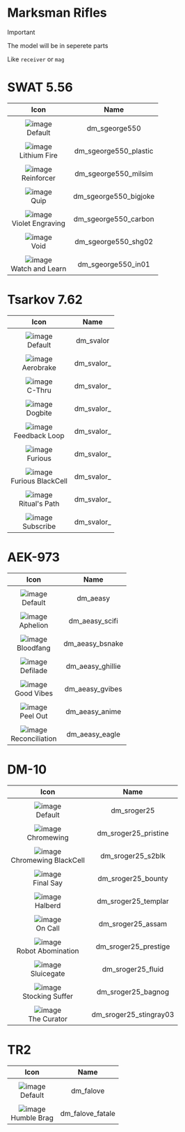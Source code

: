 # Marksman Rifles

> [!IMPORTANT]
> The model will be in seperete parts
>
> Like `receiver` or `mag`



# SWAT 5.56

| Icon | Name |
| :--: | :--: | 
| | | | | 
![image](https://github.com/user-attachments/assets/2cd12ac8-175b-4626-9270-eb9b98e9ba94)<br> Default | dm_sgeorge550 | 
| | | | | 
![image](https://github.com/user-attachments/assets/b7d487f5-1894-4762-b755-0eb34324c2b7)<br> Lithium Fire | dm_sgeorge550_plastic  | 
| | | | | 
![image](https://github.com/user-attachments/assets/8d521259-e96a-43fe-a219-da853b0748f3)<br> Reinforcer | dm_sgeorge550_milsim  | 
| | | | | 
![image](https://github.com/user-attachments/assets/48d9ffee-6b39-48fb-aace-c80255454242)<br> Quip | dm_sgeorge550_bigjoke  | 
| | | | | 
![image](https://github.com/user-attachments/assets/e1d04406-6dcf-476c-af92-a7d0c622625c)<br> Violet Engraving | dm_sgeorge550_carbon  | 
| | | | | 
![image](https://github.com/user-attachments/assets/35561812-6b8b-474d-baf4-dfce35dc4ea9)<br> Void | dm_sgeorge550_shg02  | 
| | | | | 
![image](https://github.com/user-attachments/assets/5c0dfe97-c590-4718-a673-db48101ccfb8)<br> Watch and Learn | dm_sgeorge550_in01  | 


# Tsarkov 7.62

| Icon | Name |
| :--: | :--: | 
| | | | | 
![image](https://github.com/user-attachments/assets/524ab287-466b-46da-b348-6b8ee0c844ff)<br> Default | dm_svalor | 
| | | | | 
![image](https://github.com/user-attachments/assets/a47ec697-987b-4758-a6f7-51e65df11944)<br> Aerobrake | dm_svalor_  | 
| | | | | 
![image](https://github.com/user-attachments/assets/1fe3846f-b389-4671-a1dd-32b73bc7fae2)<br> C-Thru | dm_svalor_ | 
| | | | | 
![image](https://github.com/user-attachments/assets/6a09bdd6-8716-4ed4-958f-c3dbc9782346)<br> Dogbite | dm_svalor_  | 
| | | | | 
![image](https://github.com/user-attachments/assets/d8afba0a-6ca1-49d5-a61f-86094c873a29)<br> Feedback Loop | dm_svalor_  | 
| | | | | 
![image](https://github.com/user-attachments/assets/a17ea873-9dd8-40da-b651-0d876812ddf9)<br> Furious | dm_svalor_ | 
| | | | | 
![image](https://github.com/user-attachments/assets/f88c2741-46ba-4295-b805-ade36ab65d81)<br> Furious BlackCell | dm_svalor_ | 
| | | | | 
![image](https://github.com/user-attachments/assets/ee7946bf-0735-4548-9514-3bf325abcfc6)<br> Ritual's Path | dm_svalor_  | 
| | | | | 
![image](https://github.com/user-attachments/assets/2cd7ecc9-8a07-4ea9-9a52-35b47304b099)<br> Subscribe | dm_svalor_  |  




# AEK-973

| Icon | Name |
| :--: | :--: | 
| | | | | 
![image](https://github.com/user-attachments/assets/d8f12d30-e5e8-4d16-ad60-0c820e1ed310)<br> Default | dm_aeasy | 
| | | | | 
![image](https://github.com/user-attachments/assets/fada2608-eac4-4dfe-b730-cc8b80a97d61)<br> Aphelion | dm_aeasy_scifi | 
| | | | | 
![image](https://github.com/user-attachments/assets/f34962b2-cfb7-4069-aa7d-2eeb30894ad1)<br> Bloodfang | dm_aeasy_bsnake | 
| | | | | 
![image](https://github.com/user-attachments/assets/7cfd1825-c71d-4b01-b676-4f8977f004ab)<br> Defilade | dm_aeasy_ghillie | 
| | | | | 
![image](https://github.com/user-attachments/assets/c36a46b0-d935-41dd-876c-69203eed59ad)<br> Good Vibes | dm_aeasy_gvibes | 
| | | | | 
![image](https://github.com/user-attachments/assets/51ebc9e6-958c-41e3-bf83-8e518a77a8fe)<br> Peel Out | dm_aeasy_anime | 
| | | | | 
![image](https://github.com/user-attachments/assets/65b77767-479b-43e2-9a34-e50c3e340037)<br> Reconciliation | dm_aeasy_eagle | 


# DM-10

| Icon | Name |
| :--: | :--: | 
| | | | | 
![image](https://github.com/user-attachments/assets/5059beda-7888-4e18-b78a-83239f23af22)<br> Default |dm_sroger25 | 
| | | | | 
![image](https://github.com/user-attachments/assets/f81023c2-b18a-486e-a6f4-25b173be49c8)<br> Chromewing | dm_sroger25_pristine | 
| | | | | 
![image](https://github.com/user-attachments/assets/c86edb5b-1363-40d2-8ced-ea7c8e6775ac)<br> Chromewing BlackCell | dm_sroger25_s2blk | 
| | | | | 
![image](https://github.com/user-attachments/assets/d00a42d9-bcac-4571-95fe-6583cd6c0d42)<br> Final Say | dm_sroger25_bounty | 
| | | | | 
![image](https://github.com/user-attachments/assets/0d65a3d9-3794-474f-81ec-315e451446dd)<br> Halberd | dm_sroger25_templar | 
| | | | | 
![image](https://github.com/user-attachments/assets/0fe60492-12e8-4be6-bc90-5eb1f1820055)<br> On Call | dm_sroger25_assam   | 
| | | | | 
![image](https://github.com/user-attachments/assets/f1b0c809-1bdb-47b4-a391-6c259000d3f1)<br> Robot Abomination | dm_sroger25_prestige | 
| | | | | 
![image](https://github.com/user-attachments/assets/1b57ec29-927a-4837-b519-49a4128fc71a)<br> Sluicegate |dm_sroger25_fluid | 
| | | | | 
![image](https://github.com/user-attachments/assets/37929e94-f037-4b1e-933f-0e91e0053e51)<br> Stocking Suffer | dm_sroger25_bagnog | 
| | | | | 
![image](https://github.com/user-attachments/assets/84d1f7ea-c9d8-4996-bb82-34234dfd6df1)<br> The Curator | dm_sroger25_stingray03  | 


# TR2

| Icon | Name |
| :--: | :--: | 
| | | | | 
![image](https://github.com/user-attachments/assets/801d3dd9-291b-4b89-a53f-8eb99d506902)<br> Default | dm_falove | 
| | | | | 
![image](https://github.com/user-attachments/assets/9387fad6-dec2-4315-ad33-85887ee208ed)<br> Humble Brag | dm_falove_fatale | 





